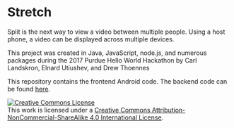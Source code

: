 # Stretch
Split is the next way to view a video between multiple people. Using a host phone, a video can be displayed across multiple devices.

This project was created in Java, JavaScript, node.js, and numerous packages during the 2017 Purdue Hello World Hackathon by Carl Landskron, Elnard Utiushev, and Drew Thoennes

This repository contains the frontend Android code. The backend code can be found [here](https://github.com/drewthoennes/StretchServer).

<a rel="license" href="http://creativecommons.org/licenses/by-nc-sa/4.0/"><img alt="Creative Commons License" style="border-width:0" src="https://i.creativecommons.org/l/by-nc-sa/4.0/88x31.png" /></a><br />This work is licensed under a <a rel="license" href="http://creativecommons.org/licenses/by-nc-sa/4.0/">Creative Commons Attribution-NonCommercial-ShareAlike 4.0 International License</a>.
